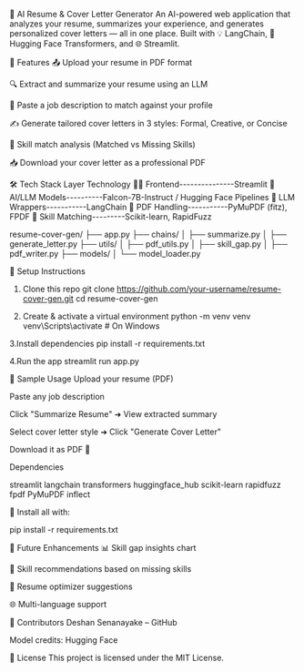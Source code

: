 📄 AI Resume & Cover Letter Generator
An AI-powered web application that analyzes your resume, summarizes your experience, and generates personalized cover letters — all in one place. Built with 💡 LangChain, 🤖 Hugging Face Transformers, and 🌐 Streamlit.

🚀 Features
📤 Upload your resume in PDF format

🔍 Extract and summarize your resume using an LLM

📄 Paste a job description to match against your profile

✍️ Generate tailored cover letters in 3 styles: Formal, Creative, or Concise

🧠 Skill match analysis (Matched vs Missing Skills)

📥 Download your cover letter as a professional PDF

🛠️ Tech Stack
Layer	                  Technology
👨‍💻 Frontend---------------Streamlit
🤖 AI/LLM Models----------Falcon-7B-Instruct / Hugging Face Pipelines
🔗 LLM Wrappers-----------LangChain
📄 PDF Handling-----------PyMuPDF (fitz), FPDF
🧠 Skill Matching---------Scikit-learn, RapidFuzz

resume-cover-gen/
├── app.py
├── chains/
│   ├── summarize.py
│   ├── generate_letter.py
├── utils/
│   ├── pdf_utils.py
│   ├── skill_gap.py
│   ├── pdf_writer.py
├── models/
│   └── model_loader.py



🧪 Setup Instructions
1. Clone this repo
git clone https://github.com/your-username/resume-cover-gen.git
cd resume-cover-gen

2. Create & activate a virtual environment
python -m venv venv
venv\Scripts\activate  # On Windows

3.Install dependencies
pip install -r requirements.txt

4.Run the app
streamlit run app.py


🧾 Sample Usage
Upload your resume (PDF)

Paste any job description

Click "Summarize Resume" ➜ View extracted summary

Select cover letter style ➜ Click "Generate Cover Letter"

Download it as PDF 🎉


Dependencies

streamlit
langchain
transformers
huggingface_hub
scikit-learn
rapidfuzz
fpdf
PyMuPDF
inflect

🔧 Install all with:

pip install -r requirements.txt


📌 Future Enhancements
📊 Skill gap insights chart

🧠 Skill recommendations based on missing skills

📝 Resume optimizer suggestions

🌐 Multi-language support

🙌 Contributors
Deshan Senanayake – GitHub

Model credits: Hugging Face

📃 License
This project is licensed under the MIT License.

